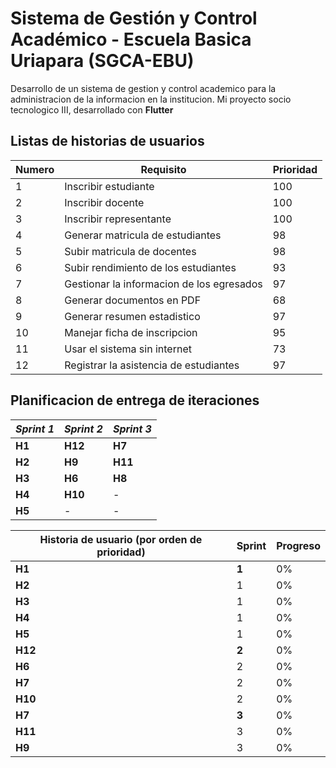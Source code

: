 # Sistema de Gestión y Control Académico - Escuela Basica Uriapara (SGCA-EBU)

Desarrollo de un sistema de gestion y control academico para la administracion de la informacion en la institucion. Mi proyecto socio tecnologico III, desarrollado con **Flutter**

## Listas de historias de usuarios
| Numero | Requisito | Prioridad |
| ----------- | ----------- | ------------| 
| 1 | Inscribir estudiante | 100 |
| 2 | Inscribir docente | 100 |
| 3 | Inscribir representante | 100 |
| 4 | Generar matricula de estudiantes | 98 |
| 5 | Subir matricula de docentes | 98 |
| 6 | Subir rendimiento de los estudiantes | 93 |
| 7 | Gestionar la informacion de los egresados | 97 |
| 8 | Generar documentos en PDF | 68 |
| 9 | Generar resumen estadistico | 97 |
| 10 | Manejar ficha de inscripcion | 95 |
| 11 | Usar el sistema sin internet | 73 |
| 12 | Registrar la asistencia de estudiantes | 97 |


## Planificacion de entrega de iteraciones
| **_Sprint 1_**| **_Sprint 2_**  | **_Sprint 3_** |
| ----------- | ----------- | ------------| 
| **H1** | **H12** | **H7** |
| **H2** | **H9** | **H11** |
| **H3** | **H6** | **H8** |
| **H4** | **H10** | - |
| **H5** | - | - |


| Historia de usuario (por orden de prioridad)| Sprint | Progreso |
| ----------- | ----------- | ----------- |
|**H1**|**1**| 0% |
|**H2**|1| 0%|
|**H3**|1| 0% |
|**H4**|1| 0% |
|**H5**|1| 0% |
|**H12**|**2**| 0% |
|**H6**|2| 0%|
|**H7**|2| 0% |
|**H10**|2| 0%|
|**H7**|**3**| 0% |
|**H11**|3| 0% |
|**H9**|3| 0% |
